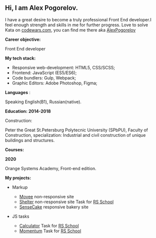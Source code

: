 ## Hi, I am Alex Pogorelov.

I have a great desire to become a truly professional Front End developer.I feel enough strength and skills in me for further progress.
Love to solve Kata on [codewars.com](https://www.codewars.com/), you can find me there aka [AlexPogorelov](https://www.codewars.com/users/AlexPogorelov)

**Career objective:**

Front End developer

**My tech stack:** 
* Responsive web-development: HTML5, CSS/SCSS;
* Frontend: JavaScript (ES5/ES6);
* Code bundlers: Gulp, Webpack;
* Graphic Editors: Adobe Photoshop, Figma;


**Languages** :

Speaking English(B1), Russian(native).

**Education:**
**2014-2018**

Construction:

Peter the Great St.Petersburg Polytecnic University (SPbPU), Faculty of Construction, specialization: Industrial and civil construction of unique buildings and structures.


**Courses:**

**2020**

 Orange Systems Academy, Front-end edition.

**My projects:**
* Markup
  * [Movee](https://pogorelovalex.github.io/movee/)  non-responsive site
  * [Shelter](https://pogorelovalex.github.io/shelter/)  non-responsive site Task for  [RS School](https://rs.school/)
  * [SenseCake](https://pogorelovalex.github.io/sensecake/)    responsive bakery site 
 
 * JS tasks
   * [Calculator](https://pogorelovalex.github.io/calculator/)  Task for  [RS School](https://rs.school/)
   * [Momentum](https://pogorelovalex.github.io/momentum/)  Task for  [RS School](https://rs.school/)

